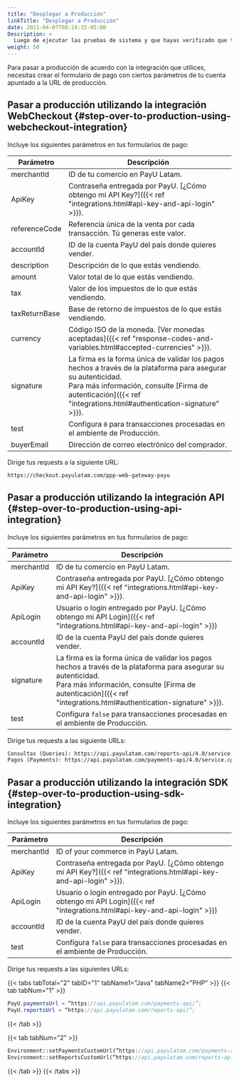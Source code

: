 ```yaml
---
title: "Desplegar a Producción"
linkTitle: "Desplegar a Producción"
date: 2021-04-07T08:24:15-05:00
Description: >
  Luego de ejecutar las pruebas de sistema y que hayas verificado que todo funciona como se espera, puedes cambiar al servidor de producción; donde se ejecutan todas las transacciones reales.
weight: 50
---
```


Para pasar a producción de acuerdo con la integración que utilices, necesitas crear el formulario de pago con ciertos parámetros de tu cuenta apuntado a la URL de producción.

## Pasar a producción utilizando la integración WebCheckout {#step-over-to-production-using-webcheckout-integration}
Incluye los siguientes parámetros en tus formularios de pago:

| Parámetro | Descripción |
|---|---|
| merchantId | ID de tu comercio en PayU Latam. |
| ApiKey | Contraseña entregada por PayU. [¿Cómo obtengo mi API Key?]({{< ref "integrations.html#api-key-and-api-login" >}}). |
| referenceCode | Referencia única de la venta por cada transacción. Tú generas este valor. |
| accountId | ID de la cuenta PayU del país donde quieres vender. |
| description | Descripción de lo que estás vendiendo. |
| amount | Valor total de lo que estás vendiendo. |
| tax | Valor de los impuestos de lo que estás vendiendo. |
| taxReturnBase | Base de retorno de impuestos de lo que estás vendiendo. |
| currency | Código ISO de la moneda. [Ver monedas aceptadas]({{< ref "response-codes-and-variables.html#accepted-currencies" >}}). |
| signature | La firma es la forma única de validar los pagos hechos a través de la plataforma para asegurar su autenticidad.<br>Para más información, consulte [Firma de autenticación]({{< ref "integrations.html#authentication-signature" >}}). |
| test | Configura `0` para transacciones procesadas en el ambiente de Producción. |
| buyerEmail | Dirección de correo electrónico del comprador. |

Dirige tus requests a la siguiente URL:

```HTML
https://checkout.payulatam.com/ppp-web-gateway-payu
```

## Pasar a producción utilizando la integración API {#step-over-to-production-using-api-integration}
Incluye los siguientes parámetros en tus formularios de pago:

| Parámetro | Descripción |
|---|---|
| merchantId | ID de tu comercio en PayU Latam. |
| ApiKey | Contraseña entregada por PayU. [¿Cómo obtengo mi API Key?]({{< ref "integrations.html#api-key-and-api-login" >}}). |
| ApiLogin | Usuario o login entregado por PayU. [¿Cómo obtengo mi API Login]({{< ref "integrations.html#api-key-and-api-login" >}}) |
| accountId | ID de la cuenta PayU del país donde quieres vender. |
| signature | La firma es la forma única de validar los pagos hechos a través de la plataforma para asegurar su autenticidad.<br>Para más información, consulte [Firma de autenticación]({{< ref "integrations.html#authentication-signature" >}}). |
| test | Configura `false` para transacciones procesadas en el ambiente de Producción. |

Dirige tus requests a las siguiente URLs:

```HTML
Consultas (Queries): https://api.payulatam.com/reports-api/4.0/service.cgi
Pagos (Payments): https://api.payulatam.com/payments-api/4.0/service.cgi
```

## Pasar a producción utilizando la integración SDK {#step-over-to-production-using-sdk-integration}
Incluye los siguientes parámetros en tus formularios de pago:

| Parámetro | Descripción |
|---|---|
| merchantId | ID of your commerce in PayU Latam. |
| ApiKey | Contraseña entregada por PayU. [¿Cómo obtengo mi API Key?]({{< ref "integrations.html#api-key-and-api-login" >}}). |
| ApiLogin | Usuario o login entregado por PayU. [¿Cómo obtengo mi API Login]({{< ref "integrations.html#api-key-and-api-login" >}}) |
| accountId | ID de la cuenta PayU del país donde quieres vender. |
| test | Configura `false` para transacciones procesadas en el ambiente de Producción. |

Dirige tus requests a las siguientes URLs:

{{< tabs tabTotal="2" tabID="1" tabName1="Java" tabName2="PHP" >}}
{{< tab tabNum="1" >}}
```Java
PayU.paymentsUrl = “https://api.payulatam.com/payments-api/”;
PayU.reportsUrl = “https://api.payulatam.com/reports-api/”;
```
{{< /tab >}}

{{< tab tabNum="2" >}}
```PHP
Environment::setPaymentsCustomUrl(“https://api.payulatam.com/payments-api/4.0/service.cgi”);
Environment::setReportsCustomUrl(“https://api.payulatam.com/reports-api/4.0/service.cgi”);
```
{{< /tab >}}
{{< /tabs >}}
